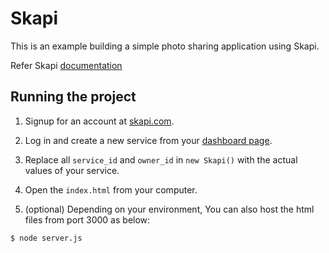# Skapi

This is an example building a simple photo sharing application using Skapi.

Refer Skapi [documentation](https://docs.skapi.com)

## Running the project

1. Signup for an account at [skapi.com](https://www.skapi.com/signup).

2. Log in and create a new service from your [dashboard page](https://www.skapi.com/dashboard).

3. Replace all `service_id` and `owner_id` in `new Skapi()` with the actual values of your service.

4. Open the `index.html` from your computer.
  
5. (optional) Depending on your environment, You can also host the html files from port 3000 as below:

``` bash
$ node server.js
```
